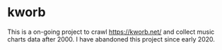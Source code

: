 # kworb

This is a on-going project to crawl https://kworb.net/ and collect music charts data after 2000. I have abandoned this project since early 2020. 
